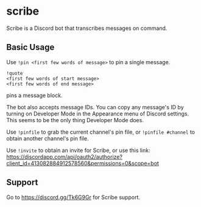 # scribe

Scribe is a Discord bot that transcribes messages on command.

## Basic Usage

Use `!pin <first few words of message>` to pin a single message.

```
!quote
<first few words of start message>
<first few words of end message>
```

pins a message block.

The bot also accepts message IDs. You can copy any message's ID by turning on Developer Mode in the Appearance menu of Discord settings. This seems to be the only thing Developer Mode does.

Use `!pinfile` to grab the current channel's pin file, or `!pinfile #channel` to obtain another channel's pin file.

Use `!invite` to obtain an invite for Scribe, or use this link: https://discordapp.com/api/oauth2/authorize?client_id=413082884912578560&permissions=0&scope=bot

## Support
Go to https://discord.gg/Tk6G9Gr for Scribe support.
